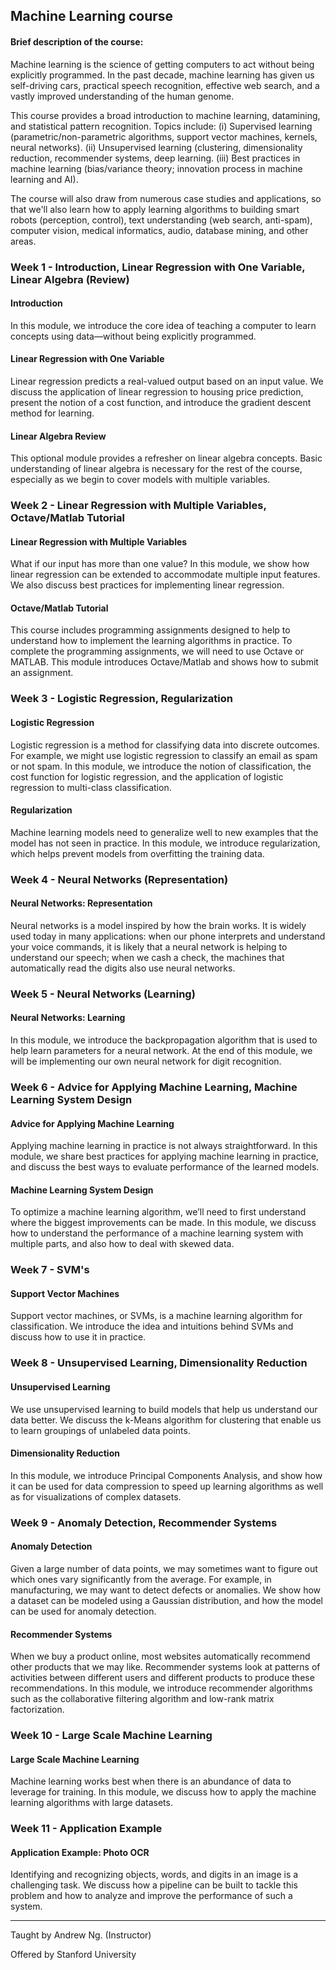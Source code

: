 ## Machine Learning course
#### Brief description of the course:
Machine learning is the science of getting computers to act without being explicitly programmed. In the past decade, machine learning has given us self-driving cars, practical speech recognition, effective web search, and a vastly improved understanding of the human genome.

This course provides a broad introduction to machine learning, datamining, and statistical pattern recognition. Topics include: (i) Supervised learning (parametric/non-parametric algorithms, support vector machines, kernels, neural networks). (ii) Unsupervised learning (clustering, dimensionality reduction, recommender systems, deep learning. (iii) Best practices in machine learning (bias/variance theory; innovation process in machine learning and AI). 

The course will also draw from numerous case studies and applications, so that we'll also learn how to apply learning algorithms to building smart robots (perception, control), text understanding (web search, anti-spam), computer vision, medical informatics, audio, database mining, and other areas.

### Week 1 - Introduction, Linear Regression with One Variable, Linear Algebra (Review)
#### Introduction
In this module, we introduce the core idea of teaching a computer to learn concepts using data—without being explicitly programmed.

#### Linear Regression with One Variable
Linear regression predicts a real-valued output based on an input value. We discuss the application of linear regression to housing price prediction, present the notion of a cost function, and introduce the gradient descent method for learning.

#### Linear Algebra Review
This optional module provides a refresher on linear algebra concepts. Basic understanding of linear algebra is necessary for the rest of the course, especially as we begin to cover models with multiple variables.

### Week 2 - Linear Regression with Multiple Variables, Octave/Matlab Tutorial
#### Linear Regression with Multiple Variables
What if our input has more than one value? In this module, we show how linear regression can be extended to accommodate multiple input features. We also discuss best practices for implementing linear regression.

#### Octave/Matlab Tutorial
This course includes programming assignments designed to help to understand how to implement the learning algorithms in practice. To complete the programming assignments, we will need to use Octave or MATLAB. This module introduces Octave/Matlab and shows how to submit an assignment.

### Week 3 - Logistic Regression, Regularization
#### Logistic Regression
Logistic regression is a method for classifying data into discrete outcomes. For example, we might use logistic regression to classify an email as spam or not spam. In this module, we introduce the notion of classification, the cost function for logistic regression, and the application of logistic regression to multi-class classification.

#### Regularization
Machine learning models need to generalize well to new examples that the model has not seen in practice. In this module, we introduce regularization, which helps prevent models from overfitting the training data.

### Week 4 - Neural Networks (Representation)
#### Neural Networks: Representation
Neural networks is a model inspired by how the brain works. It is widely used today in many applications: when our phone interprets and understand your voice commands, it is likely that a neural network is helping to understand our speech; when we cash a check, the machines that automatically read the digits also use neural networks.

### Week 5 - Neural Networks (Learning)
#### Neural Networks: Learning
In this module, we introduce the backpropagation algorithm that is used to help learn parameters for a neural network. At the end of this module, we will be implementing our own neural network for digit recognition.

### Week 6 - Advice for Applying Machine Learning, Machine Learning System Design
#### Advice for Applying Machine Learning
Applying machine learning in practice is not always straightforward. In this module, we share best practices for applying machine learning in practice, and discuss the best ways to evaluate performance of the learned models.

#### Machine Learning System Design
To optimize a machine learning algorithm, we’ll need to first understand where the biggest improvements can be made. In this module, we discuss how to understand the performance of a machine learning system with multiple parts, and also how to deal with skewed data.

### Week 7 - SVM's
#### Support Vector Machines
Support vector machines, or SVMs, is a machine learning algorithm for classification. We introduce the idea and intuitions behind SVMs and discuss how to use it in practice.

### Week 8 - Unsupervised Learning, Dimensionality Reduction 
#### Unsupervised Learning
We use unsupervised learning to build models that help us understand our data better. We discuss the k-Means algorithm for clustering that enable us to learn groupings of unlabeled data points.

#### Dimensionality Reduction
In this module, we introduce Principal Components Analysis, and show how it can be used for data compression to speed up learning algorithms as well as for visualizations of complex datasets.

### Week 9 - Anomaly Detection, Recommender Systems
#### Anomaly Detection
Given a large number of data points, we may sometimes want to figure out which ones vary significantly from the average. For example, in manufacturing, we may want to detect defects or anomalies. We show how a dataset can be modeled using a Gaussian distribution, and how the model can be used for anomaly detection.

#### Recommender Systems
When we buy a product online, most websites automatically recommend other products that we may like. Recommender systems look at patterns of activities between different users and different products to produce these recommendations. In this module, we introduce recommender algorithms such as the collaborative filtering algorithm and low-rank matrix factorization.

### Week 10 - Large Scale Machine Learning
#### Large Scale Machine Learning
Machine learning works best when there is an abundance of data to leverage for training. In this module, we discuss how to apply the machine learning algorithms with large datasets.

### Week 11 -  Application Example
#### Application Example: Photo OCR
Identifying and recognizing objects, words, and digits in an image is a challenging task. We discuss how a pipeline can be built to tackle this problem and how to analyze and improve the performance of such a system.

---
Taught by Andrew Ng. (Instructor)

Offered by Stanford University

